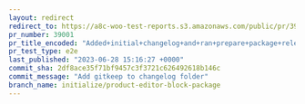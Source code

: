 ```yaml
---
layout: redirect
redirect_to: https://a8c-woo-test-reports.s3.amazonaws.com/public/pr/39001/e2e/index.html
pr_number: 39001
pr_title_encoded: "Added+initial+changelog+and+ran+prepare+package+release"
pr_test_type: e2e
last_published: "2023-06-28 15:16:27 +0000"
commit_sha: 2df8ace35f71bf9457c3f3721c626492618b146c
commit_message: "Add gitkeep to changelog folder"
branch_name: initialize/product-editor-block-package
---
```

